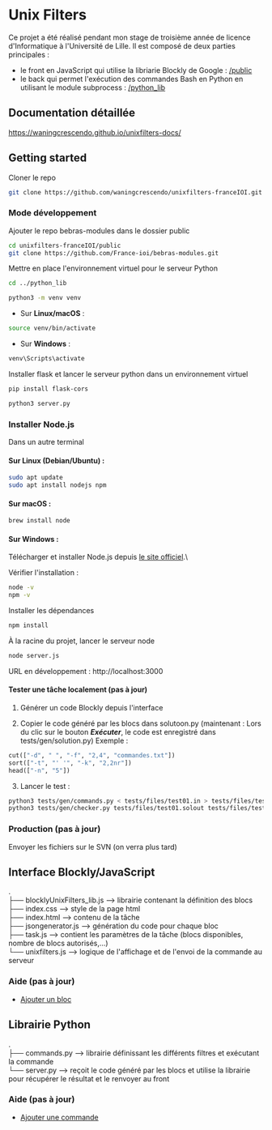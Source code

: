 # Unix Filters

Ce projet a été réalisé pendant mon stage de troisième année de licence d'Informatique à l'Université de Lille. Il est composé de deux parties principales :

- le front en JavaScript qui utilise la libriarie Blockly de Google : [/public](public)
- le back qui permet l'exécution des commandes Bash en Python en utilisant le module subprocess : [/python_lib](python_lib)

## Documentation détaillée

https://waningcrescendo.github.io/unixfilters-docs/

## Getting started

Cloner le repo

```bash
git clone https://github.com/waningcrescendo/unixfilters-franceIOI.git
```

### Mode développement

Ajouter le repo bebras-modules dans le dossier public

```bash
cd unixfilters-franceIOI/public
git clone https://github.com/France-ioi/bebras-modules.git
```

Mettre en place l'environnement virtuel pour le serveur Python

```bash
cd ../python_lib
```

```bash
python3 -m venv venv
```

- Sur **Linux/macOS** :

```bash
source venv/bin/activate
```

- Sur **Windows** :

```bash
venv\Scripts\activate
```

Installer flask et lancer le serveur python dans un environnement virtuel

```bash
pip install flask-cors
```

```bash
python3 server.py
```

### Installer Node.js

Dans un autre terminal

#### Sur **Linux** (Debian/Ubuntu) :

```bash
sudo apt update
sudo apt install nodejs npm
```

#### Sur **macOS** :

```bash
brew install node
```

#### Sur **Windows** :

Télécharger et installer Node.js depuis [le site officiel](https://nodejs.org/).\

Vérifier l'installation :

```bash
node -v
npm -v
```

Installer les dépendances

```bash
npm install
```

À la racine du projet, lancer le serveur node

```bash
node server.js
```

URL en développement : http://localhost:3000

#### Tester une tâche localement (pas à jour)

1. Générer un code Blockly depuis l'interface

2. Copier le code généré par les blocs dans solutoon.py
   (maintenant : Lors du clic sur le bouton **_Exécuter_**, le code est enregistré dans tests/gen/solution.py)
   Exemple :

```python
cut(["-d", " ", "-f", "2,4", "commandes.txt"])
sort(["-t", "' '", "-k", "2,2nr"])
head(["-n", "5"])
```

3. Lancer le test :

```bash
python3 tests/gen/commands.py < tests/files/test01.in > tests/files/test01.solout
python3 tests/gen/checker.py tests/files/test01.solout tests/files/test01.in tests/files/test01.out
```

### Production (pas à jour)

Envoyer les fichiers sur le SVN (on verra plus tard)

## Interface Blockly/JavaScript

.\
├── blocklyUnixFilters_lib.js --> librairie contenant la définition des blocs\
├── index.css --> style de la page html\
├── index.html --> contenu de la tâche\
├── jsongenerator.js --> génération du code pour chaque bloc\
├── task.js --> contient les paramètres de la tâche (blocs disponibles, nombre de blocs autorisés,...)\
└── unixfilters.js --> logique de l'affichage et de l'envoi de la commande au serveur

### Aide (pas à jour)

- [Ajouter un bloc](./docs/add_block.md)

## Librairie Python

.\
├── commands.py --> librairie définissant les différents filtres et exécutant la commande\
└── server.py --> reçoit le code généré par les blocs et utilise la librairie pour récupérer le résultat et le renvoyer au front

### Aide (pas à jour)

- [Ajouter une commande](./docs/add_command.md)
